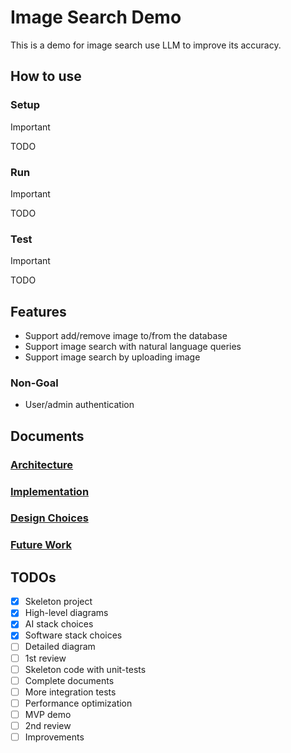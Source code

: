 # Image Search Demo

This is a demo for image search use LLM to improve its accuracy.

## How to use

### Setup

> [!IMPORTANT]
>
> TODO

### Run

> [!IMPORTANT]
>
> TODO

### Test

> [!IMPORTANT]
>
> TODO

## Features

- Support add/remove image to/from the database
- Support image search with natural language queries
- Support image search by uploading image

### Non-Goal

- User/admin authentication


## Documents

### [Architecture](./docs/architecture.md)
### [Implementation](./docs/implementation.md)
### [Design Choices](./docs/design-choices.md)
### [Future Work](./docs/future-work.md)

## TODOs

- [x] Skeleton project
- [x] High-level diagrams
- [x] AI stack choices
- [x] Software stack choices
- [ ] Detailed diagram
- [ ] 1st review
- [ ] Skeleton code with unit-tests
- [ ] Complete documents
- [ ] More integration tests
- [ ] Performance optimization
- [ ] MVP demo
- [ ] 2nd review
- [ ] Improvements
